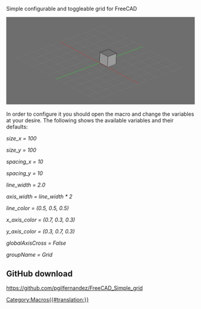 Simple configurable and toggleable grid for FreeCAD

<img alt="" src=images/simple_grid.png  style="width:800px;">

In order to configure it you should open the macro and change the variables at your desire. The following shows the available variables and their defaults:

*size\_x = 100*

*size\_y = 100*

*spacing\_x = 10*

*spacing\_y = 10*

*line\_width = 2.0*

*axis\_width = line\_width \* 2*

*line\_color = (0.5, 0.5, 0.5)*

*x\_axis\_color = (0.7, 0.3, 0.3)*

*y\_axis\_color = (0.3, 0.7, 0.3)*

*globalAxisCross = False*

*groupName = Grid*

## GitHub download 

[<https://github.com/pgilfernandez/FreeCAD_Simple_grid>](https://github.com/pgilfernandez/FreeCAD_Simple_grid)



[Category:Macros{{\#translation:}}](Category:Macros.md)
